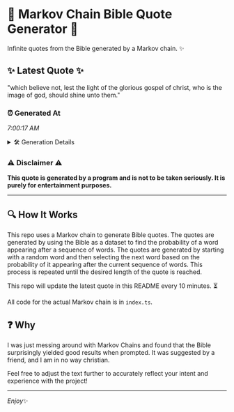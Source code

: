 # 📖 Markov Chain Bible Quote Generator 📖

Infinite quotes from the Bible generated by a Markov chain. ✨

## ✨ Latest Quote ✨
"which believe not, lest the light of the glorious gospel of christ, who is the image of god, should shine unto them."

### ⏰ Generated At
*7:00:17 AM*

<details>
    <summary>🛠️ Generation Details</summary>
    <p>
        <strong>🌱 Seed:</strong> which<br>
        <strong>🔄 Iterations:</strong> 21<br>
        <strong>📜 Context History:</strong><br>[ which ]: believe<br>[ which, believe ]: not,<br>[ which, believe, not, ]: lest<br>[ which, believe, not,, lest ]: the<br>[ which, believe, not,, lest, the ]: light<br>[ which, believe, not,, lest, the, light ]: of<br>[ believe, not,, lest, the, light, of ]: the<br>[ not,, lest, the, light, of, the ]: glorious<br>[ lest, the, light, of, the, glorious ]: gospel<br>[ the, light, of, the, glorious, gospel ]: of<br>[ light, of, the, glorious, gospel, of ]: christ,<br>[ of, the, glorious, gospel, of, christ, ]: who<br>[ the, glorious, gospel, of, christ,, who ]: is<br>[ glorious, gospel, of, christ,, who, is ]: the<br>[ gospel, of, christ,, who, is, the ]: image<br>[ of, christ,, who, is, the, image ]: of<br>[ christ,, who, is, the, image, of ]: god,<br>[ who, is, the, image, of, god, ]: should<br>[ is, the, image, of, god,, should ]: shine<br>[ the, image, of, god,, should, shine ]: unto<br>[ image, of, god,, should, shine, unto ]: them.<br>
    </p>
</details>

### ⚠️ Disclaimer ⚠️
**This quote is generated by a program and is not to be taken seriously. It is purely for entertainment purposes.**

---

## 🔍 How It Works

This repo uses a Markov chain to generate Bible quotes. The quotes are generated by using the Bible as a dataset to find the probability of a word appearing after a sequence of words. The quotes are generated by starting with a random word and then selecting the next word based on the probability of it appearing after the current sequence of words. This process is repeated until the desired length of the quote is reached.

This repo will update the latest quote in this README every 10 minutes. ⏳

All code for the actual Markov chain is in `index.ts`.

## ❓ Why

I was just messing around with Markov Chains and found that the Bible surprisingly yielded good results when prompted. 
It was suggested by a friend, and I am in no way christian.

Feel free to adjust the text further to accurately reflect your intent and experience with the project!

---

*Enjoy*✨
